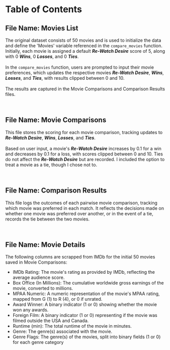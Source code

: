 # Table of Contents

## File Name: Movies List
The original dataset consists of 50 movies and is used to initialize the data and define the 'Movies' variable referenced in the `compare_movies` function. Initially, each movie is assigned a default ***Re-Watch Desire*** score of 5, along with 0 ***Wins***, 0 ***Losses***, and 0 ***Ties***. <br><br> In the `compare_movies` function, users are prompted to input their movie preferences, which updates the respective movies ***Re-Watch Desire***, ***Wins***, ***Losses***, and ***Ties***, with results clipped between 0 and 10. <br><br> The results are captured in the Movie Comparisons and Comparison Results files.

<br>

## File Name: Movie Comparisons
This file stores the scoring for each movie comparison, tracking updates to ***Re-Watch Desire***, ***Wins***, ***Losses***, and ***Ties***. <br><br> Based on user input, a movie's ***Re-Watch Desire*** increases by 0.1 for a win and decreases by 0.1 for a loss, with scores clipped between 0 and 10. Ties do not affect the ***Re-Watch Desire*** but are recorded. I included the option to treat a movie as a tie, though I chose not to.

<br>

## File Name: Comparison Results
This file logs the outcomes of each pairwise movie comparison, tracking which movie was preferred in each match. It reflects the decisions made on whether one movie was preferred over another, or in the event of a tie, records the tie between the two movies.

<br>

## File Name: Movie Details
The following columns are scrapped from IMDb for the initial 50 movies saved in Movie Comparisons:
* IMDb Rating: The movie's rating as provided by IMDb, reflecting the average audience score.
* Box Office (In Millions): The cumulative worldwide gross earnings of the movie, converted to millions.
* MPAA Numeric: A numeric representation of the movie's MPAA rating, mapped from G (1) to R (4), or 0 if unrated.
* Award Winner: A binary indicator (1 or 0) showing whether the movie won any awards.
* Foreign Film: A binary indicator (1 or 0) representing if the movie was filmed outside the USA and Canada.
* Runtime (min): The total runtime of the movie in minutes.
* Genre: The genre(s) associated with the movie.
* Genre Flags: The genre(s) of the movies, split into binary fields (1 or 0) for each genre category
